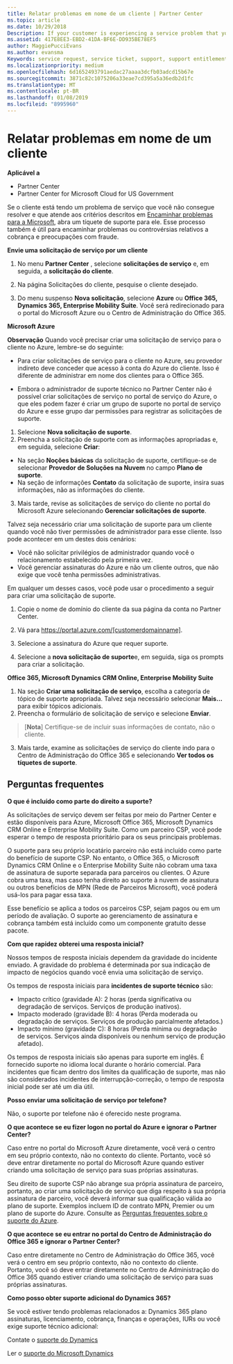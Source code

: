 ```yaml
---
title: Relatar problemas em nome de um cliente | Partner Center
ms.topic: article
ms.date: 10/29/2018
Description: If your customer is experiencing a service problem that you can''t resolve, and that meets the criteria described in Escalate problems to Microsoft, file a support ticket for them.
ms.assetid: 417E8EE3-EBD2-41DA-BF6E-DD935BE78EF5
author: MaggiePucciEvans
ms.author: evansma
Keywords: service request, service ticket, support, support entitlement, aobo, Azure aobo
ms.localizationpriority: medium
ms.openlocfilehash: 6d1652493791aedac27aaaa3dcfb03adcd15b67e
ms.sourcegitcommit: 3871c82c1075206a33eae7cd395a5a36edb2d1fc
ms.translationtype: MT
ms.contentlocale: pt-BR
ms.lasthandoff: 01/08/2019
ms.locfileid: "8995960"
---
```

# <a name="report-problems-on-behalf-of-a-customer"></a>Relatar problemas em nome de um cliente

**Aplicável a**

-  Partner Center
-  Partner Center for Microsoft Cloud for US Government


Se o cliente está tendo um problema de serviço que você não consegue resolver e que atende aos critérios descritos em [Encaminhar problemas para a Microsoft](escalate-problems-to-microsoft.md), abra um tíquete de suporte para ele. Esse processo também é útil para encaminhar problemas ou controvérsias relativos a cobrança e preocupações com fraude.

**Envie uma solicitação de serviço por um cliente**

1.  No menu **Partner Center** , selecione **solicitações de serviço** e, em seguida, a **solicitação do cliente**. 

2.  Na página Solicitações do cliente, pesquise o cliente desejado.

3.  Do menu suspenso **Nova solicitação**, selecione **Azure** ou **Office 365, Dynamics 365, Enterprise Mobility Suite**. Você será redirecionado para o portal do Microsoft Azure ou o Centro de Administração do Office 365.

**Microsoft Azure**

**Observação** Quando você precisar criar uma solicitação de serviço para o cliente no Azure, lembre-se do seguinte:

- Para criar solicitações de serviço para o cliente no Azure, seu provedor indireto deve conceder que acesso à conta do Azure do cliente. Isso é diferente de administrar em nome dos clientes para o Office 365. 

- Embora o administrador de suporte técnico no Partner Center não é possível criar solicitações de serviço no portal de serviço do Azure, o que eles podem fazer é criar um grupo de suporte no portal de serviço do Azure e esse grupo dar permissões para registrar as solicitações de suporte.

1. Selecione **Nova solicitação de suporte**.
2. Preencha a solicitação de suporte com as informações apropriadas e, em seguida, selecione **Criar**:
-   Na seção **Noções básicas** da solicitação de suporte, certifique-se de selecionar **Provedor de Soluções na Nuvem** no campo **Plano de suporte**.
-   Na seção de informações **Contato** da solicitação de suporte, insira suas informações, não as informações do cliente.

3. Mais tarde, revise as solicitações de serviço do cliente no portal do Microsoft Azure selecionando **Gerenciar solicitações de suporte**.

Talvez seja necessário criar uma solicitação de suporte para um cliente quando você não tiver permissões de administrador para esse cliente. Isso pode acontecer em um destes dois cenários: 
 
-   Você não solicitar privilégios de administrador quando você o relacionamento estabelecido pela primeira vez.
-   Você gerenciar assinaturas do Azure e não um cliente outros, que não exige que você tenha permissões administrativas.
 
Em qualquer um desses casos, você pode usar o procedimento a seguir para criar uma solicitação de suporte. 

1. Copie o nome de domínio do cliente da sua página da conta no Partner Center.

2. Vá para https://portal.azure.com/[customerdomainname]. 

3. Selecione a assinatura do Azure que requer suporte.

4. Selecione a **nova solicitação de suporte**e, em seguida, siga os prompts para criar a solicitação. 

 
**Office 365, Microsoft Dynamics CRM Online, Enterprise Mobility Suite**

1. Na seção **Criar uma solicitação de serviço**, escolha a categoria de tópico de suporte apropriada. Talvez seja necessário selecionar **Mais...** para exibir tópicos adicionais.    
2. Preencha o formulário de solicitação de serviço e selecione **Enviar**.

>[**Nota**]  Certifique-se de incluir suas informações de contato, não o cliente.

3. Mais tarde, examine as solicitações de serviço do cliente indo para o Centro de Administração do Office 365 e selecionando **Ver todos os tíquetes de suporte**.

## <a name="faq"></a>Perguntas frequentes


**O que é incluído como parte do direito a suporte?**

As solicitações de serviço devem ser feitas por meio do Partner Center e estão disponíveis para Azure, Microsoft Office 365, Microsoft Dynamics CRM Online e Enterprise Mobility Suite. Como um parceiro CSP, você pode esperar o tempo de resposta prioritário para os seus principais problemas.

O suporte para seu próprio locatário parceiro não está incluído como parte do benefício de suporte CSP. No entanto, o Office 365, o Microsoft Dynamics CRM Online e o Enterprise Mobility Suite não cobram uma taxa de assinatura de suporte separada para parceiros ou clientes. O Azure cobra uma taxa, mas caso tenha direito ao suporte à nuvem de assinatura ou outros benefícios de MPN (Rede de Parceiros Microsoft), você poderá usá-los para pagar essa taxa.

Esse benefício se aplica a todos os parceiros CSP, sejam pagos ou em um período de avaliação. O suporte ao gerenciamento de assinatura e cobrança também está incluído como um componente gratuito desse pacote.

**Com que rapidez obterei uma resposta inicial?**

Nossos tempos de resposta iniciais dependem da gravidade do incidente enviado. A gravidade do problema é determinada por sua indicação de impacto de negócios quando você envia uma solicitação de serviço.

Os tempos de resposta iniciais para **incidentes de suporte técnico** são:

-   Impacto crítico (gravidade A): 2 horas (perda significativa ou degradação de serviços. Serviços de produção inativos).
-   Impacto moderado (gravidade B): 4 horas (Perda moderada ou degradação de serviços. Serviços de produção parcialmente afetados.)
-   Impacto mínimo (gravidade C): 8 horas (Perda mínima ou degradação de serviços. Serviços ainda disponíveis ou nenhum serviço de produção afetado).

Os tempos de resposta iniciais são apenas para suporte em inglês. É fornecido suporte no idioma local durante o horário comercial.
Para incidentes que ficam dentro dos limites da qualificação de suporte, mas não são considerados incidentes de interrupção-correção, o tempo de resposta inicial pode ser até um dia útil.

**Posso enviar uma solicitação de serviço por telefone?**

Não, o suporte por telefone não é oferecido neste programa.

**O que acontece se eu fizer logon no portal do Azure e ignorar o Partner Center?**

Caso entre no portal do Microsoft Azure diretamente, você verá o centro em seu próprio contexto, não no contexto do cliente. Portanto, você só deve entrar diretamente no portal do Microsoft Azure quando estiver criando uma solicitação de serviço para suas próprias assinaturas.

Seu direito de suporte CSP não abrange sua própria assinatura de parceiro, portanto, ao criar uma solicitação de serviço que diga respeito à sua própria assinatura de parceiro, você deverá informar sua qualificação válida ao plano de suporte. Exemplos incluem ID de contrato MPN, Premier ou um plano de suporte do Azure. Consulte as [Perguntas frequentes sobre o suporte do Azure](http://go.microsoft.com/fwlink/?LinkId=717532).

**O que acontece se eu entrar no portal do Centro de Administração do Office 365 e ignorar o Partner Center?**

Caso entre diretamente no Centro de Administração do Office 365, você verá o centro em seu próprio contexto, não no contexto do cliente. Portanto, você só deve entrar diretamente no Centro de Administração do Office 365 quando estiver criando uma solicitação de serviço para suas próprias assinaturas.

**Como posso obter suporte adicional do Dynamics 365?**

Se você estiver tendo problemas relacionados a: Dynamics 365 plano assinaturas, licenciamento, cobrança, finanças e operações, IURs ou você exige suporte técnico adicional:
 
Contate o [suporte do Dynamics](https://docs.microsoft.com/dynamics365/customer-engagement/admin/contact-technical-support)

Ler o [suporte do Microsoft Dynamics](https://support.microsoft.com/help/4052881/faq-microsoft-dynamics-365-for-unified-operations-iur)



